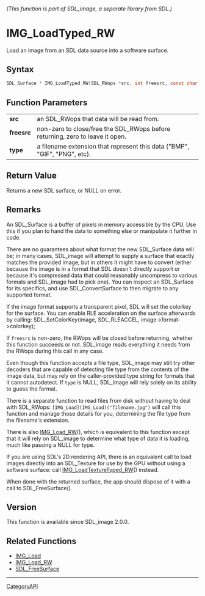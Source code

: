 ###### (This function is part of SDL_image, a separate library from SDL.)
# IMG_LoadTyped_RW

Load an image from an SDL data source into a software surface.

## Syntax

```c
SDL_Surface * IMG_LoadTyped_RW(SDL_RWops *src, int freesrc, const char *type);

```

## Function Parameters

|                 |                                                                               |
| --------------- | ----------------------------------------------------------------------------- |
| **src**         | an SDL_RWops that data will be read from.                                     |
| **freesrc**     | non-zero to close/free the SDL_RWops before returning, zero to leave it open. |
| **type**        | a filename extension that represent this data ("BMP", "GIF", "PNG", etc).     |

## Return Value

Returns a new SDL surface, or NULL on error.

## Remarks

An SDL_Surface is a buffer of pixels in memory accessible by the CPU. Use
this if you plan to hand the data to something else or manipulate it
further in code.

There are no guarantees about what format the new SDL_Surface data will be;
in many cases, SDL_image will attempt to supply a surface that exactly
matches the provided image, but in others it might have to convert (either
because the image is in a format that SDL doesn't directly support or
because it's compressed data that could reasonably uncompress to various
formats and SDL_image had to pick one). You can inspect an SDL_Surface for
its specifics, and use SDL_ConvertSurface to then migrate to any supported
format.

If the image format supports a transparent pixel, SDL will set the colorkey
for the surface. You can enable RLE acceleration on the surface afterwards
by calling: SDL_SetColorKey(image, SDL_RLEACCEL, image->format->colorkey);

If `freesrc` is non-zero, the RWops will be closed before returning,
whether this function succeeds or not. SDL_image reads everything it needs
from the RWops during this call in any case.

Even though this function accepts a file type, SDL_image may still try
other decoders that are capable of detecting file type from the contents of
the image data, but may rely on the caller-provided type string for formats
that it cannot autodetect. If `type` is NULL, SDL_image will rely solely on
its ability to guess the format.

There is a separate function to read files from disk without having to deal
with SDL_RWops: `[IMG_Load](IMG_Load)("filename.jpg")` will call this
function and manage those details for you, determining the file type from
the filename's extension.

There is also [IMG_Load_RW](IMG_Load_RW)(), which is equivalent to this
function except that it will rely on SDL_image to determine what type of
data it is loading, much like passing a NULL for type.

If you are using SDL's 2D rendering API, there is an equivalent call to
load images directly into an SDL_Texture for use by the GPU without using a
software surface: call [IMG_LoadTextureTyped_RW](IMG_LoadTextureTyped_RW)()
instead.

When done with the returned surface, the app should dispose of it with a
call to SDL_FreeSurface().

## Version

This function is available since SDL_image 2.0.0.

## Related Functions

* [IMG_Load](IMG_Load)
* [IMG_Load_RW](IMG_Load_RW)
* [SDL_FreeSurface](SDL_FreeSurface)

----
[CategoryAPI](CategoryAPI)

